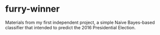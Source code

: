 # furry-winner
Materials from my first independent project, a simple Naive Bayes-based classifier that intended to predict the 2016 Presidential Election.
